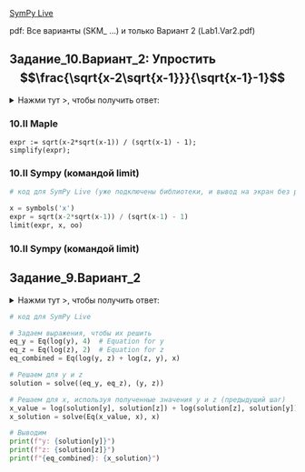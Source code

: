 [SymPy Live](https://live.sympy.org)

pdf: Все варианты (SKM_ ...) и только Вариант 2 (Lab1.Var2.pdf)

## Задание_10.Вариант_2: Упростить $$\frac{\sqrt{x-2\sqrt{x-1}}}{\sqrt{x-1}-1}$$

<details>
  <summary>Нажми тут >, чтобы получить ответ:</summary> 1
</details>

### 10.II Maple
```maple
expr := sqrt(x-2*sqrt(x-1)) / (sqrt(x-1) - 1);
simplify(expr);
```
### 10.II Sympy (командой limit)
```python
# код для SymPy Live (уже подключены библиотеки, и вывод на экран без print)

x = symbols('x')
expr = sqrt(x-2*sqrt(x-1)) / (sqrt(x-1) - 1)
limit(expr, x, oo)
```
### 10.II Sympy (командой limit)

## Задание_9.Вариант_2

<details>
  <summary>Нажми тут >, чтобы получить ответ:</summary> $\frac{5}{4}$
</details>

```python
# код для SymPy Live

# Задаем выражения, чтобы их решить
eq_y = Eq(log(y), 4)  # Equation for y
eq_z = Eq(log(z), 2)  # Equation for z
eq_combined = Eq(log(y, z) + log(z, y), x)

# Решаем для y и z
solution = solve((eq_y, eq_z), (y, z))

# Решаем для x, используя полученные значения y и z (предыдущий шаг)
x_value = log(solution[y], solution[z]) + log(solution[z], solution[y])
x_solution = solve(Eq(x_value, x), x)

# Выводим
print(f"y: {solution[y]}")
print(f"z: {solution[z]}")
print(f"{eq_combined}: {x_solution}")
```
